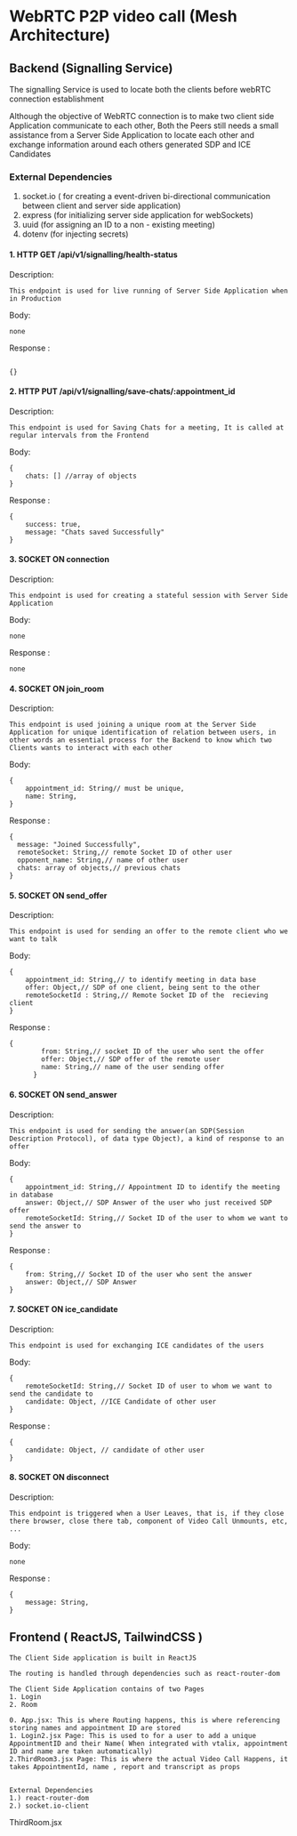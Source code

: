 # WebRTC P2P video call (Mesh Architecture)

## Backend (Signalling Service)

The signalling Service is used to locate both the clients before webRTC connection establishment

Although the objective of WebRTC connection is to make two client side Application communicate to each other, Both the Peers still needs a small assistance from a Server Side Application to locate each other and exchange information around each others generated SDP and ICE Candidates

### External Dependencies

1. socket.io ( for creating a event-driven bi-directional communication between client and server side application)
2. express (for initializing server side application for webSockets)
3. uuid (for assigning an ID to a non - existing meeting)
4. dotenv (for injecting secrets)

#### 1. HTTP GET /api/v1/signalling/health-status

Description:

```
This endpoint is used for live running of Server Side Application when in Production
```

Body:

```
none
```

Response :

```

{}
```

#### 2. HTTP PUT /api/v1/signalling/save-chats/:appointment_id

Description:

```
This endpoint is used for Saving Chats for a meeting, It is called at regular intervals from the Frontend
```

Body:

```
{
    chats: [] //array of objects
}
```

Response :

```
{
    success: true,
    message: "Chats saved Successfully"
}
```

#### 3. SOCKET ON connection

Description:

```
This endpoint is used for creating a stateful session with Server Side Application
```

Body:

```
none
```

Response :

```
none
```

#### 4. SOCKET ON join_room

Description:

```
This endpoint is used joining a unique room at the Server Side Application for unique identification of relation between users, in other words an essential process for the Backend to know which two Clients wants to interact with each other
```

Body:

```
{
    appointment_id: String// must be unique,
    name: String,
}
```

Response :

```
{
  message: "Joined Successfully",
  remoteSocket: String,// remote Socket ID of other user
  opponent_name: String,// name of other user
  chats: array of objects,// previous chats
}
```

#### 5. SOCKET ON send_offer

Description:

```
This endpoint is used for sending an offer to the remote client who we want to talk
```

Body:

```
{
    appointment_id: String,// to identify meeting in data base
    offer: Object,// SDP of one client, being sent to the other
    remoteSocketId : String,// Remote Socket ID of the  recieving client
}
```

Response :

```
{
        from: String,// socket ID of the user who sent the offer
        offer: Object,// SDP offer of the remote user
        name: String,// name of the user sending offer
      }
```

#### 6. SOCKET ON send_answer

Description:

```
This endpoint is used for sending the answer(an SDP(Session Description Protocol), of data type Object), a kind of response to an offer
```

Body:

```
{
    appointment_id: String,// Appointment ID to identify the meeting in database
    answer: Object,// SDP Answer of the user who just received SDP offer
    remoteSocketId: String,// Socket ID of the user to whom we want to send the answer to
}
```

Response :

```
{
    from: String,// Socket ID of the user who sent the answer
    answer: Object,// SDP Answer
}
```

#### 7. SOCKET ON ice_candidate

Description:

```
This endpoint is used for exchanging ICE candidates of the users
```

Body:

```
{ 
    remoteSocketId: String,// Socket ID of user to whom we want to send the candidate to  
    candidate: Object, //ICE Candidate of other user
}
```

Response :

```
{
    candidate: Object, // candidate of other user
}
```

#### 8. SOCKET ON disconnect

Description:

```
This endpoint is triggered when a User Leaves, that is, if they close there browser, close there tab, component of Video Call Unmounts, etc, ...
```

Body:

```
none
```

Response :

```
{
    message: String,
}
```

## Frontend ( ReactJS, TailwindCSS )

```
The Client Side application is built in ReactJS

The routing is handled through dependencies such as react-router-dom

The Client Side Application contains of two Pages
1. Login
2. Room

0. App.jsx: This is where Routing happens, this is where referencing storing names and appointment ID are stored
1. Login2.jsx Page: This is used to for a user to add a unique AppointmentID and their Name( When integrated with vtalix, appointment ID and name are taken automatically)
2.ThirdRoom3.jsx Page: This is where the actual Video Call Happens, it takes AppointmentId, name , report and transcript as props


```
```
External Dependencies
1.) react-router-dom
2.) socket.io-client

```
ThirdRoom.jsx
```
```
